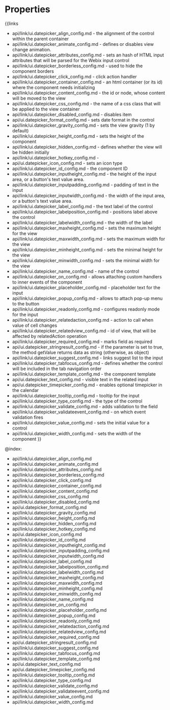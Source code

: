 
Properties
==========

{{links
- api/link/ui.datepicker_align_config.md - the alignment of the control within the parent container
- api/link/ui.datepicker_animate_config.md - defines or disables view change animation.
- api/link/ui.datepicker_attributes_config.md - sets an hash of HTML input attributes that will be parsed for the Webix input control
- api/link/ui.datepicker_borderless_config.md - used to hide the component borders
- api/link/ui.datepicker_click_config.md - click action handler
- api/link/ui.datepicker_container_config.md - an html container (or its id) where the component needs initializing
- api/link/ui.datepicker_content_config.md - the id or node, whose content will be moved to the view
- api/link/ui.datepicker_css_config.md - the name of a css class that will be applied to the view container
- api/link/ui.datepicker_disabled_config.md - disables item
- api/ui.datepicker_format_config.md - sets date format in the control
- api/link/ui.datepicker_gravity_config.md - sets the view gravity (1 by default)
- api/link/ui.datepicker_height_config.md - sets the height of the component
- api/link/ui.datepicker_hidden_config.md - defines whether the view will be hidden initially
- api/link/ui.datepicker_hotkey_config.md - 
- api/ui.datepicker_icon_config.md - sets an icon type
- api/link/ui.datepicker_id_config.md - the component ID
- api/link/ui.datepicker_inputheight_config.md - the height of the input area, or a button's text value area.
- api/link/ui.datepicker_inputpadding_config.md - padding of text in the input
- api/link/ui.datepicker_inputwidth_config.md - the width of the input area, or a button's text value area.
- api/link/ui.datepicker_label_config.md - the text label of the control
- api/link/ui.datepicker_labelposition_config.md - positions label above the control
- api/link/ui.datepicker_labelwidth_config.md - the width of the label
- api/link/ui.datepicker_maxheight_config.md - sets the maximum height for the view
- api/link/ui.datepicker_maxwidth_config.md - sets the maximum width for the view
- api/link/ui.datepicker_minheight_config.md - sets the minimal height for the view
- api/link/ui.datepicker_minwidth_config.md - sets the minimal width for the view
- api/link/ui.datepicker_name_config.md - name of the control
- api/link/ui.datepicker_on_config.md - allows attaching custom handlers to inner events of the component
- api/link/ui.datepicker_placeholder_config.md - placeholder text for the input
- api/link/ui.datepicker_popup_config.md - allows to attach pop-up menu to the button
- api/link/ui.datepicker_readonly_config.md - configures readonly mode for the input
- api/link/ui.datepicker_relatedaction_config.md - action to call when value of cell changes
- api/link/ui.datepicker_relatedview_config.md - id of view, that will be affected by relatedAction operation
- api/link/ui.datepicker_required_config.md - marks field as required
- api/ui.datepicker_stringresult_config.md - if the parameter is set to true, the method getValue returns data as string (otherwise, as object)
- api/link/ui.datepicker_suggest_config.md - links suggest list to the input
- api/link/ui.datepicker_tabfocus_config.md - defines whether the control will be included in the tab navigation order
- api/link/ui.datepicker_template_config.md - the component template
- api/ui.datepicker_text_config.md - visible text in the related input
- api/ui.datepicker_timepicker_config.md - enables optional timepicker in the calendar
- api/link/ui.datepicker_tooltip_config.md - tooltip for the input
- api/link/ui.datepicker_type_config.md - the type of the control
- api/link/ui.datepicker_validate_config.md - adds validation to the field
- api/link/ui.datepicker_validateevent_config.md - on which event validation fires
- api/link/ui.datepicker_value_config.md - sets the initial value for a control
- api/link/ui.datepicker_width_config.md - sets the width of the component
}}

@index:
- api/link/ui.datepicker_align_config.md
- api/link/ui.datepicker_animate_config.md
- api/link/ui.datepicker_attributes_config.md
- api/link/ui.datepicker_borderless_config.md
- api/link/ui.datepicker_click_config.md
- api/link/ui.datepicker_container_config.md
- api/link/ui.datepicker_content_config.md
- api/link/ui.datepicker_css_config.md
- api/link/ui.datepicker_disabled_config.md
- api/ui.datepicker_format_config.md
- api/link/ui.datepicker_gravity_config.md
- api/link/ui.datepicker_height_config.md
- api/link/ui.datepicker_hidden_config.md
- api/link/ui.datepicker_hotkey_config.md
- api/ui.datepicker_icon_config.md
- api/link/ui.datepicker_id_config.md
- api/link/ui.datepicker_inputheight_config.md
- api/link/ui.datepicker_inputpadding_config.md
- api/link/ui.datepicker_inputwidth_config.md
- api/link/ui.datepicker_label_config.md
- api/link/ui.datepicker_labelposition_config.md
- api/link/ui.datepicker_labelwidth_config.md
- api/link/ui.datepicker_maxheight_config.md
- api/link/ui.datepicker_maxwidth_config.md
- api/link/ui.datepicker_minheight_config.md
- api/link/ui.datepicker_minwidth_config.md
- api/link/ui.datepicker_name_config.md
- api/link/ui.datepicker_on_config.md
- api/link/ui.datepicker_placeholder_config.md
- api/link/ui.datepicker_popup_config.md
- api/link/ui.datepicker_readonly_config.md
- api/link/ui.datepicker_relatedaction_config.md
- api/link/ui.datepicker_relatedview_config.md
- api/link/ui.datepicker_required_config.md
- api/ui.datepicker_stringresult_config.md
- api/link/ui.datepicker_suggest_config.md
- api/link/ui.datepicker_tabfocus_config.md
- api/link/ui.datepicker_template_config.md
- api/ui.datepicker_text_config.md
- api/ui.datepicker_timepicker_config.md
- api/link/ui.datepicker_tooltip_config.md
- api/link/ui.datepicker_type_config.md
- api/link/ui.datepicker_validate_config.md
- api/link/ui.datepicker_validateevent_config.md
- api/link/ui.datepicker_value_config.md
- api/link/ui.datepicker_width_config.md

